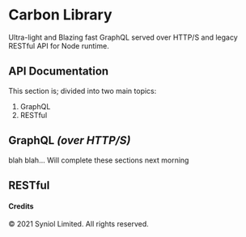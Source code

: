 # Carbon Library
Ultra-light and Blazing fast GraphQL served over HTTP/S and legacy RESTful API for Node runtime.

## API Documentation
This section is; divided into two main topics:
 1. GraphQL
 2. RESTful

## GraphQL _(over HTTP/S)_
blah blah... Will complete these sections next morning

## RESTful



#### Credits
&copy; 2021 Syniol Limited. All rights reserved.